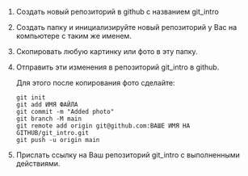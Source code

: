 1. Создать новый репозиторий в github с названием git_intro
2. Создать папку и инициализируйте новый репозиторий у Вас на компьютере с таким же именем.
3. Скопировать любую картинку или фото в эту папку. 
4. Отправить эти изменения в репозиторий git_intro  в github. 

   Для этого после копирования фото сделайте: 

   ```console
   git init
   git add ИМЯ ФАЙЛА
   git commit -m "Added photo"
   git branch -M main
   git remote add origin git@github.com:ВАШЕ ИМЯ НА GITHUB/git_intro.git
   git push -u origin main
   ```
   
5. Прислать ссылку на Ваш репозиторий  git_intro с выполненными действиями.
